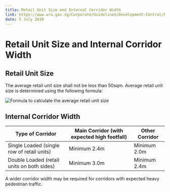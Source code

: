 ```yaml
---
title: Retail Unit Size and Internal Corridor Width
link: https://www.ura.gov.sg/Corporate/Guidelines/Development-Control/Non-Residential/Hotel/Retail-Units
date: 5 July 2019
---
```


# Retail Unit Size and Internal Corridor Width

## Retail Unit Size

The average retail unit size shall not be less than 50sqm. Average retail unit size is determined using the following formula:

![Formula to calculate the average retail unit size](https://www.ura.gov.sg/-/media/Corporate/Guidelines/Development-control/Commercial/Retail_Unit_Size.png?h=60%25&w=60%25)

## Internal Corridor Width

| Type of Corridor                           | Main Corridor (with expected high footfall) | Other Corridor |
| ------------------------------------------ | ------------------------------------------- | -------------- |
| Single Loaded (single row of retail units) | Minimum 2.4m                                | Minimum 2.0m   |
| Double Loaded (retail units on both sides) | Minimum 3.0m                                | Minimum 2.4m   |

A wider corridor width may be required for corridors with expected heavy pedestrian traffic.
